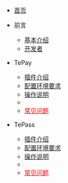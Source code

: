 - [首页](https://doc.pangsuan.com/)

- 前言
  - [基本介绍](/README?id=探索个人支付解决方案)
  - [开发者](/README?id=开发者)

- TePay
  - [插件介绍](/tepay/intro)
  - [配置环境要求](/tepay/env)
  - [操作说明](/tepay/settings)
  - <li ><a style="color:red" href="#/common-problem">常见问题</a></li>
  
  
- TePass
  - [插件介绍](/tepay/intro)
  - [配置环境要求](/tepay/env)
  - [操作说明](/tepay/settings)
  - <li ><a style="color:red" href="#/common-problem">常见问题</a></li>
